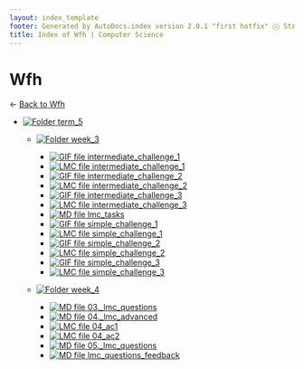 ```yaml
---
layout: index_template
footer: Generated by AutoDocs.index version 2.0.1 "first hotfix" ⓒ Starwort, 2020
title: Index of Wfh | Computer Science
---
```


# Wfh

← [Back to Wfh](..)

- [![Folder](https://starwort.github.io/computer-science/icon-folder.png) term_5](_preprocess/Paper_1/lmc/wfh/term_5)
  - [![Folder](https://starwort.github.io/computer-science/icon-folder.png) week_3](_preprocess/Paper_1/lmc/wfh/term_5/week_3)
      - [![GIF file](https://img.icons8.com/windows/512/4a90e2/image-document.png) intermediate_challenge_1](_preprocess/Paper_1/lmc/wfh/term_5/week_3/intermediate_challenge_1.gif)
      - [![LMC file](https://starwort.github.io/computer-science/icon-lmc.png) intermediate_challenge_1](_preprocess/Paper_1/lmc/wfh/term_5/week_3/intermediate_challenge_1.lmc)
      - [![GIF file](https://img.icons8.com/windows/512/4a90e2/image-document.png) intermediate_challenge_2](_preprocess/Paper_1/lmc/wfh/term_5/week_3/intermediate_challenge_2.gif)
      - [![LMC file](https://starwort.github.io/computer-science/icon-lmc.png) intermediate_challenge_2](_preprocess/Paper_1/lmc/wfh/term_5/week_3/intermediate_challenge_2.lmc)
      - [![GIF file](https://img.icons8.com/windows/512/4a90e2/image-document.png) intermediate_challenge_3](_preprocess/Paper_1/lmc/wfh/term_5/week_3/intermediate_challenge_3.gif)
      - [![LMC file](https://starwort.github.io/computer-science/icon-lmc.png) intermediate_challenge_3](_preprocess/Paper_1/lmc/wfh/term_5/week_3/intermediate_challenge_3.lmc)
      - [![MD file](https://img.icons8.com/windows/512/4a90e2/regular-document.png) lmc_tasks](_preprocess/Paper_1/lmc/wfh/term_5/week_3/lmc_tasks.md)
      - [![GIF file](https://img.icons8.com/windows/512/4a90e2/image-document.png) simple_challenge_1](_preprocess/Paper_1/lmc/wfh/term_5/week_3/simple_challenge_1.gif)
      - [![LMC file](https://starwort.github.io/computer-science/icon-lmc.png) simple_challenge_1](_preprocess/Paper_1/lmc/wfh/term_5/week_3/simple_challenge_1.lmc)
      - [![GIF file](https://img.icons8.com/windows/512/4a90e2/image-document.png) simple_challenge_2](_preprocess/Paper_1/lmc/wfh/term_5/week_3/simple_challenge_2.gif)
      - [![LMC file](https://starwort.github.io/computer-science/icon-lmc.png) simple_challenge_2](_preprocess/Paper_1/lmc/wfh/term_5/week_3/simple_challenge_2.lmc)
      - [![GIF file](https://img.icons8.com/windows/512/4a90e2/image-document.png) simple_challenge_3](_preprocess/Paper_1/lmc/wfh/term_5/week_3/simple_challenge_3.gif)
      - [![LMC file](https://starwort.github.io/computer-science/icon-lmc.png) simple_challenge_3](_preprocess/Paper_1/lmc/wfh/term_5/week_3/simple_challenge_3.lmc)

  - [![Folder](https://starwort.github.io/computer-science/icon-folder.png) week_4](_preprocess/Paper_1/lmc/wfh/term_5/week_4)
      - [![MD file](https://img.icons8.com/windows/512/4a90e2/regular-document.png) 03._lmc_questions](_preprocess/Paper_1/lmc/wfh/term_5/week_4/03._lmc_questions.md)
      - [![MD file](https://img.icons8.com/windows/512/4a90e2/regular-document.png) 04._lmc_advanced](_preprocess/Paper_1/lmc/wfh/term_5/week_4/04._lmc_advanced.md)
      - [![LMC file](https://starwort.github.io/computer-science/icon-lmc.png) 04_ac1](_preprocess/Paper_1/lmc/wfh/term_5/week_4/04_ac1.lmc)
      - [![LMC file](https://starwort.github.io/computer-science/icon-lmc.png) 04_ac2](_preprocess/Paper_1/lmc/wfh/term_5/week_4/04_ac2.lmc)
      - [![MD file](https://img.icons8.com/windows/512/4a90e2/regular-document.png) 05._lmc_questions](_preprocess/Paper_1/lmc/wfh/term_5/week_4/05._lmc_questions.md)
      - [![MD file](https://img.icons8.com/windows/512/4a90e2/regular-document.png) lmc_questions_feedback](_preprocess/Paper_1/lmc/wfh/term_5/week_4/lmc_questions_feedback.md)


